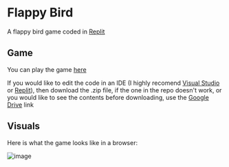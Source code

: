 # Flappy Bird
A flappy bird game coded in [Replit](https://replit.com)

## Game
You can play the game [here](https://ful5hii.github.io/Flappy-Bird/)

If you would like to edit the code in an IDE (I highly recomend [Visual Studio](https://visualstudio.microsoft.com/downloads) or [Replit](https://replit.com)), then download the .zip file, if the one in the repo doesn't work, or you would like to see the contents before downloading, use the [Google Drive](https://drive.google.com/file/d/1giYjw8w1HOR2g6BpZtg4-zdm7WaUxKQO/view?usp=sharing) link

## Visuals
Here is what the game looks like in a browser:

![image](https://user-images.githubusercontent.com/88248957/150825948-ea103f97-d7a3-447f-938f-f327fcce35ac.png)
